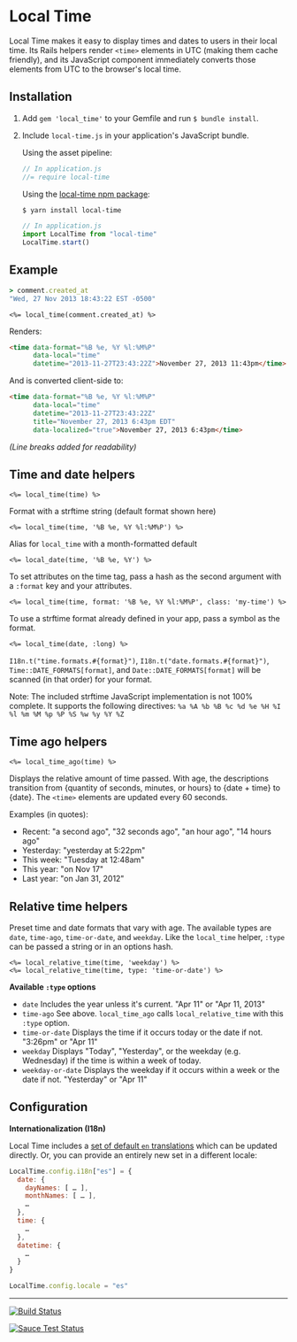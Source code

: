 # Local Time

Local Time makes it easy to display times and dates to users in their local time. Its Rails helpers render `<time>` elements in UTC (making them cache friendly), and its JavaScript component immediately converts those elements from UTC to the browser's local time.

## Installation

1. Add `gem 'local_time'` to your Gemfile and run `$ bundle install`.
2. Include `local-time.js` in your application's JavaScript bundle.

    Using the asset pipeline:
    ```js
    // In application.js
    //= require local-time
    ```
    Using the [local-time npm package](https://www.npmjs.com/package/local-time):
    
    ```bash
    $ yarn install local-time
    ```
    
    ```js
    // In application.js
    import LocalTime from "local-time"
    LocalTime.start()
    ```

## Example

```ruby
> comment.created_at
"Wed, 27 Nov 2013 18:43:22 EST -0500"
```

```erb
<%= local_time(comment.created_at) %>
```

Renders:

```html
<time data-format="%B %e, %Y %l:%M%P"
      data-local="time"
      datetime="2013-11-27T23:43:22Z">November 27, 2013 11:43pm</time>
```

And is converted client-side to:

```html
<time data-format="%B %e, %Y %l:%M%P"
      data-local="time"
      datetime="2013-11-27T23:43:22Z"
      title="November 27, 2013 6:43pm EDT"
      data-localized="true">November 27, 2013 6:43pm</time>
```

*(Line breaks added for readability)*

## Time and date helpers

```erb
<%= local_time(time) %>
```

Format with a strftime string (default format shown here)

```erb
<%= local_time(time, '%B %e, %Y %l:%M%P') %>
```

Alias for `local_time` with a month-formatted default

```erb
<%= local_date(time, '%B %e, %Y') %>
```

To set attributes on the time tag, pass a hash as the second argument with a `:format` key and your attributes.

```erb
<%= local_time(time, format: '%B %e, %Y %l:%M%P', class: 'my-time') %>
```

To use a strftime format already defined in your app, pass a symbol as the format.

```erb
<%= local_time(date, :long) %>
```

`I18n.t("time.formats.#{format}")`, `I18n.t("date.formats.#{format}")`, `Time::DATE_FORMATS[format]`, and `Date::DATE_FORMATS[format]` will be scanned (in that order) for your format.

Note: The included strftime JavaScript implementation is not 100% complete. It supports the following directives: `%a %A %b %B %c %d %e %H %I %l %m %M %p %P %S %w %y %Y %Z`

## Time ago helpers

```erb
<%= local_time_ago(time) %>
```

Displays the relative amount of time passed. With age, the descriptions transition from {quantity of seconds, minutes, or hours} to {date + time} to {date}. The `<time>` elements are updated every 60 seconds.

Examples (in quotes):

* Recent: "a second ago", "32 seconds ago", "an hour ago", "14 hours ago"
* Yesterday: "yesterday at 5:22pm"
* This week: "Tuesday at 12:48am"
* This year: "on Nov 17"
* Last year: "on Jan 31, 2012"

## Relative time helpers

Preset time and date formats that vary with age. The available types are `date`, `time-ago`, `time-or-date`, and `weekday`. Like the `local_time` helper, `:type` can be passed a string or in an options hash.

```erb
<%= local_relative_time(time, 'weekday') %>
<%= local_relative_time(time, type: 'time-or-date') %>
```

**Available `:type` options**

* `date` Includes the year unless it's current. "Apr 11" or "Apr 11, 2013"
* `time-ago` See above. `local_time_ago` calls `local_relative_time` with this `:type` option.
* `time-or-date` Displays the time if it occurs today or the date if not. "3:26pm" or "Apr 11"
* `weekday` Displays "Today", "Yesterday", or the weekday (e.g. Wednesday) if the time is within a week of today.
* `weekday-or-date` Displays the weekday if it occurs within a week or the date if not. "Yesterday" or "Apr 11"


## Configuration

**Internationalization (I18n)**

Local Time includes a [set of default `en` translations](lib/assets/javascripts/src/local-time/config/i18n.coffee) which can be updated directly. Or, you can provide an entirely new set in a different locale:

```js
LocalTime.config.i18n["es"] = {
  date: {
    dayNames: [ … ],
    monthNames: [ … ],
    …
  },
  time: {
    …
  },
  datetime: {
    …
  }
}

LocalTime.config.locale = "es"
```

---

[![Build Status](https://travis-ci.org/basecamp/local_time.svg?branch=master)](https://travis-ci.org/basecamp/local_time)

[![Sauce Test Status](https://saucelabs.com/browser-matrix/basecamp_local_time.svg)](https://saucelabs.com/u/basecamp_local_time)
